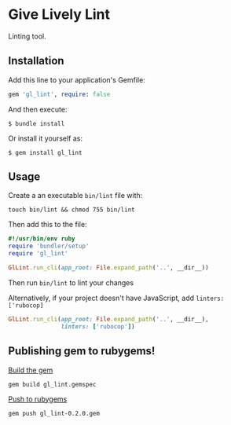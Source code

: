 # Give Lively Lint

Linting tool.

## Installation

Add this line to your application's Gemfile:

```ruby
gem 'gl_lint', require: false
```

And then execute:

    $ bundle install

Or install it yourself as:

    $ gem install gl_lint

## Usage

Create a an executable `bin/lint` file with:

`touch bin/lint && chmod 755 bin/lint`

Then add this to the file:

```ruby
#!/usr/bin/env ruby
require 'bundler/setup'
require 'gl_lint'

GlLint.run_cli(app_root: File.expand_path('..', __dir__))
```

Then run `bin/lint` to lint your changes

Alternatively, if your project doesn't have JavaScript, add `linters: ['rubocop]`

```ruby
GlLint.run_cli(app_root: File.expand_path('..', __dir__),
               linters: ['rubocop'])
```

## Publishing gem to rubygems!

[Build the gem](http://guides.rubygems.org/make-your-own-gem/)

    gem build gl_lint.gemspec

[Push to rubygems](http://guides.rubygems.org/publishing/)

    gem push gl_lint-0.2.0.gem
